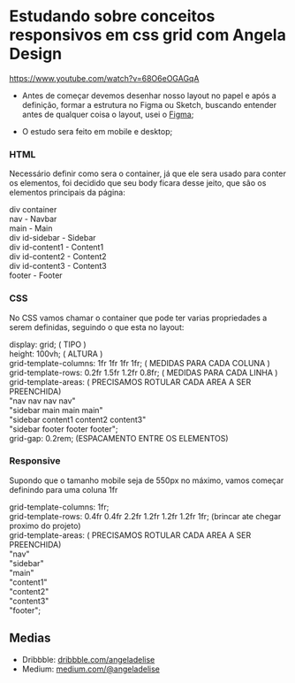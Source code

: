 # Estudando sobre conceitos responsivos em css grid com Angela Design
https://www.youtube.com/watch?v=68O6eOGAGqA

- Antes de começar devemos desenhar nosso layout no papel e após a definição, formar a estrutura no Figma ou Sketch, buscando entender antes de qualquer coisa o layout, usei o <a href="https://www.figma.com/file/1eIgopd7ma6rJ4zuogfLFQ/css-grid?type=design&t=OglidgVsNPZ3HCmg-6">Figma</a>;

- O estudo sera feito em mobile e desktop;

### HTML
Necessário definir como sera o container, já que ele sera usado para conter os elementos, foi decidido que seu body ficara desse jeito, que são os elementos principais da página:

  div container <br>
    nav - Navbar  <br>
    main - Main  <br>
    div id-sidebar - Sidebar <br> 
    div id-content1 - Content1  <br>
    div id-content2 - Content2  <br>
    div id-content3 - Content3  <br>
    footer - Footer 
     
### CSS
No CSS vamos chamar o container que pode ter varias propriedades a serem definidas, seguindo o que esta no layout:

  display: grid; ( TIPO ) <br>
  height: 100vh; ( ALTURA ) <br>
  grid-template-columns: 1fr 1fr 1fr 1fr; ( MEDIDAS PARA CADA COLUNA ) <br>
  grid-template-rows: 0.2fr 1.5fr 1.2fr 0.8fr; ( MEDIDAS PARA CADA LINHA ) <br>
  grid-template-areas:  ( PRECISAMOS ROTULAR CADA AREA A SER PREENCHIDA) <br>
    "nav nav nav nav"<br>
    "sidebar main main main"<br>
    "sidebar content1 content2 content3"<br>
    "sidebar footer footer footer";<br>
  grid-gap: 0.2rem; (ESPACAMENTO ENTRE OS ELEMENTOS) 

### Responsive
Supondo que o tamanho mobile seja de 550px no máximo, vamos começar definindo para uma coluna 1fr

  grid-template-columns: 1fr;<br>
  grid-template-rows: 0.4fr 0.4fr 2.2fr 1.2fr 1.2fr 1.2fr 1fr; (brincar ate chegar proximo do projeto)<br>
  grid-template-areas: ( PRECISAMOS ROTULAR CADA AREA A SER PREENCHIDA)  <br>
  "nav"<br>
  "sidebar"<br>
  "main"<br>
  "content1"<br>
  "content2"<br>
  "content3"<br>
  "footer";

## Medias 
- Dribbble: <a href="dribbble.com/angeladelise">dribbble.com/angeladelise</a>
- Medium: <a href="medium.com/@angeladelise">medium.com/@angeladelise</a>

